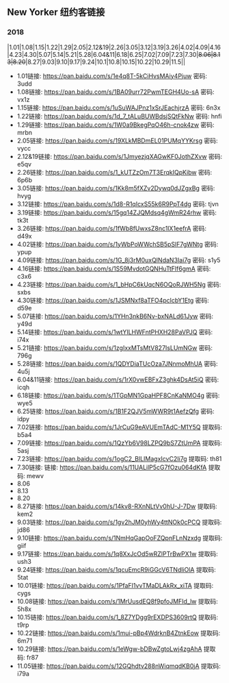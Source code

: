 ## New Yorker 纽约客链接

### 2018
|1.01|1.08|1.15|1.22|1.29|2.05|2.12&19|2.26|3.05|3.12|3.19|3.26|4.02|4.09|4.16|4.23|4.30|5.07|5.14|5.21|5.28|6.04&11|6.18|6.25|7.02|7.09|7.23|7.30|~~8.06|8.13|8.20~~|8.27|9.03|9.10|9.17|9.24|10.1|10.8|10.15|10.22|10.29|11.5||

- 1.01链接: https://pan.baidu.com/s/1e4q8T-5kCiHvsMAiy4Pjuw 密码: 3udd
- 1.08链接: https://pan.baidu.com/s/1BA09urr72PwmTEGH4Uo-sA 密码: vx1z
- 1.15链接: https://pan.baidu.com/s/1uSuWAJPnz1xSrJEachjrzA 密码: 6n3x
- 1.22链接: https://pan.baidu.com/s/1d_7_tALuBUWBdsjSQtFkNw 密码: hnfi
- 1.29链接: https://pan.baidu.com/s/1W0a9BkegPqO46h-cnok4zw 密码: mrbn
- 2.05链接: https://pan.baidu.com/s/19XLkMBDmEL01PUMqYYKrsg 密码: vycc
- 2.12&19链接: https://pan.baidu.com/s/1JmyezjqXAGwKF0JothZXvw 密码: e5qv
- 2.26链接: https://pan.baidu.com/s/1_kUTZzOm7T3ErqkIQpKibw 密码: 6p6b
- 3.05链接: https://pan.baidu.com/s/1Kk8m5fXZv2Dywq0dJZgxBg 密码: hvyg
- 3.12链接: https://pan.baidu.com/s/1d8-R1qIcxS55k6R9PpT4dg 密码: tjvn
- 3.19链接: https://pan.baidu.com/s/15gq14ZJQMdsq4gWmR24rhw 密码: tk3t
- 3.26链接: https://pan.baidu.com/s/1fWb8fUwxsZ8nc1lX1eefrA 密码: d49x
- 4.02链接: https://pan.baidu.com/s/1yWbPoWWchSB5pSlF7gWNtg 密码: ypup
- 4.09链接: https://pan.baidu.com/s/1G_8j3rM0uxQINdaN3Iai7g 密码: s1y5
- 4.16链接: https://pan.baidu.com/s/1S59MvdotGQNHuTtFlf6gmA 密码: c3x6
- 4.23链接: https://pan.baidu.com/s/1_bHpC6kUqcN6OQoRJWH5Ng 密码: sxbs
- 4.30链接: https://pan.baidu.com/s/1JSMNxf8aTFO4pclcbY1Etg 密码: d59e
- 5.07链接: https://pan.baidu.com/s/1YHn3nkB6Nv-bxNALd61Jyw 密码: y49d
- 5.14链接: https://pan.baidu.com/s/1wtYILHWFntPHXH28PaVPJQ 密码: i74x
- 5.21链接: https://pan.baidu.com/s/1zgIxxMTsMtV827IsLUmNGw 密码: 796g
- 5.28链接: https://pan.baidu.com/s/1QDYDiaTUcOza7JNnmoMhUA 密码: 4u5j
- 6.04&11链接: https://pan.baidu.com/s/1rX0vwEBFxZ3ghk4DsAt5iQ 密码: icqh
- 6.18链接: https://pan.baidu.com/s/1TGpMN1GpaHPF8CnKaNMO4g 密码: wye5
- 6.25链接: https://pan.baidu.com/s/1B1F2QJV5mWWR9t1AefzQfg 密码: idpy
- 7.02链接: https://pan.baidu.com/s/1JrCuG9eAVUEmTAdC-M1Y5Q 提取码: b5a4
- 7.09链接: https://pan.baidu.com/s/1QzYb6V98LZPQ9bS7ZtUmPA 提取码: 5asj
- 7.23链接: https://pan.baidu.com/s/1ogC2_BlLIMagxIcvC2Ii7g 提取码: th81
- 7.30链接: 链接: https://pan.baidu.com/s/11UALilP5cG7fOzu064dKfA 提取码: mewv
- 8.06
- 8.13
- 8.20
- 8.27链接: https://pan.baidu.com/s/14kv8-RXnNLtVv0hU-J-7Dw 提取码: kem2
- 9.03链接: https://pan.baidu.com/s/1gv2hJM0yhWy4ttNOk0cPCQ 提取码: jd86
- 9.10链接: https://pan.baidu.com/s/1NmHqGapOoFZQpnFLnNzxdg 提取码: giif
- 9.17链接: https://pan.baidu.com/s/1q8XxJcOd5wRZlPTrBwPX1w 提取码: ush3
- 9.24链接: https://pan.baidu.com/s/1qcuEmcR9iGGcV6TNdliOlA 提取码: 5tat
- 10.01链接: https://pan.baidu.com/s/1PfaFI1vvTMaDLAkRx_xiTA 提取码: cygs
- 10.08链接: https://pan.baidu.com/s/1MrUusdEQ8f9pfoJMFId_lw 提取码: 5h8x
- 10.15链接: https://pan.baidu.com/s/1_8Z7YDgg9rEXDPS3609rtQ 提取码: t9rp
- 10.22链接: https://pan.baidu.com/s/1mui-pBp4WdrknB4ZtnkEow 提取码: 6m71
- 10.29链接: https://pan.baidu.com/s/1eWgw-bDBwZgtoLwj4zgAhA 提取码: fr87
- 11.05链接: https://pan.baidu.com/s/12GQhdtv288nWiqmqdKB0jA 提取码: i79a


